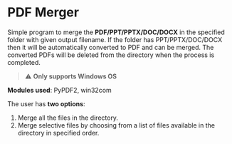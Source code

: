 # PDF Merger

Simple program to merge the **PDF/PPT/PPTX/DOC/DOCX** in the specified folder with given output filename.
If the folder has PPT/PPTX/DOC/DOCX then it will be automatically converted to PDF and can be merged. The converted PDFs will be deleted from the directory when the process is completed.

>⚠️ **Only supports Windows OS**

**Modules used**: PyPDF2, win32com

The user has **two options**:
 1) Merge all the files in the directory.
 2) Merge selective files by choosing from a list of files available in the directory in specified order.
